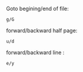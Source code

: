 
Goto begining/end of file:

```
g/G
```


forward/backward half page:
```
u/d
```

forward/backward line :
```
e/y
```
